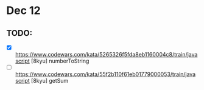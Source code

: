 # Dec 12

## TODO:

* [x] <https://www.codewars.com/kata/5265326f5fda8eb1160004c8/train/javascript> [8kyu] numberToString
* [ ] <https://www.codewars.com/kata/55f2b110f61eb01779000053/train/javascript> [8kyu] getSum